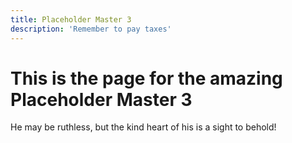 ```yaml
---
title: Placeholder Master 3
description: 'Remember to pay taxes'
---
```


# This is the page for the amazing Placeholder Master 3

He may be ruthless, but the kind heart of his is a sight to behold!
